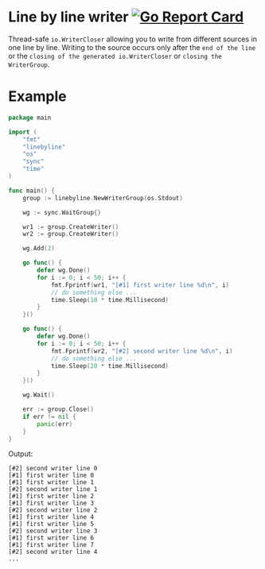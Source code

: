 # Line by line writer [![Go Report Card](https://goreportcard.com/badge/github.com/evg4b/linebyline)](https://goreportcard.com/report/github.com/evg4b/linebyline)

Thread-safe `io.WriterCloser` allowing you to write from different sources in one line by line. 
Writing to the source occurs only after the `end of the line` or the `closing of the generated io.WriterCloser` or `closing the WriterGroup`.

# Example
``` GO
package main

import (
	"fmt"
	"linebyline"
	"os"
	"sync"
	"time"
)

func main() {
	group := linebyline.NewWriterGroup(os.Stdout)

	wg := sync.WaitGroup{}

	wr1 := group.CreateWriter()
	wr2 := group.CreateWriter()

	wg.Add(2)

	go func() {
		defer wg.Done()
		for i := 0; i < 50; i++ {
			fmt.Fprintf(wr1, "[#1] first writer line %d\n", i)
            // do something else ...
			time.Sleep(10 * time.Millisecond)
		}
	}()

	go func() {
		defer wg.Done()
		for i := 0; i < 50; i++ {
			fmt.Fprintf(wr2, "[#2] second writer line %d\n", i)
            // do something else ...
			time.Sleep(20 * time.Millisecond)
		}
	}()

	wg.Wait()

	err := group.Close()
	if err != nil {
		panic(err)
	}
}

```
Output: 
```
[#2] second writer line 0
[#1] first writer line 0
[#1] first writer line 1 
[#2] second writer line 1
[#1] first writer line 2
[#1] first writer line 3
[#2] second writer line 2
[#1] first writer line 4
[#1] first writer line 5 
[#2] second writer line 3
[#1] first writer line 6
[#1] first writer line 7 
[#2] second writer line 4
...
```
